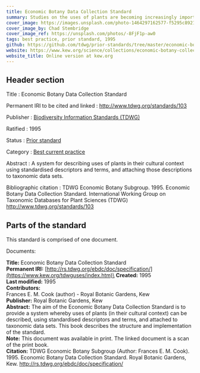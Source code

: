 ```yaml
---
title: Economic Botany Data Collection Standard
summary: Studies on the uses of plants are becoming increasingly important. Standardisation of terms and a unified system to describe uses are of enormous benefit to gatherers of information, especially where exchanges of data sets are involved. The standard provides a system whereby uses of plants (in their cultural context) can be described, using standardised descriptors and terms, and attached to taxonomic data sets. It resulted from discussions at the International Working Group on Taxonomic Databases for Plant Sciences (TDWG) between 1989 and 1992.
cover_image: https://images.unsplash.com/photo-1464297162577-f5295c892194
cover_image_by: Chad Stembridge
cover_image_ref: https://unsplash.com/photos/-8FjF1p-aw0
tags: best practice, prior standard, 1995
github: https://github.com/tdwg/prior-standards/tree/master/economic-botany-data-collection-standard
website: https://www.kew.org/science/collections/economic-botany-collection/curation/economic-botany-data-standard
website_title: Online version at kew.org
---
```


## Header section

Title
: Economic Botany Data Collection Standard

Permanent IRI to be cited and linked
: <http://www.tdwg.org/standards/103>

Publisher
: [Biodiversity Information Standards (TDWG)](https://www.tdwg.org/)

Ratified
: 1995

Status
: [Prior standard](https://www.tdwg.org/standards/status-and-categories/)

Category
: [Best current practice](https://www.tdwg.org/standards/status-and-categories/#categories%20of%20tdwg%20standards_1)

Abstract
: A system for describing uses of plants in their cultural context using standardised descriptors and terms, and attaching those descriptions to taxonomic data sets.

Bibliographic citation
: TDWG Economic Botany Subgroup. 1995. Economic Botany Data Collection Standard. International Working Group on Taxonomic Databases for Plant Sciences (TDWG) http://www.tdwg.org/standards/103

## Parts of the standard

This standard is comprised of one document. 

Documents:

**Title:** Economic Botany Data Collection Standard\
**Permanent IRI:** [http://rs.tdwg.org/ebdc/doc/specification/](https://www.kew.org/tdwguses/index.htm)\
**Created:** 1995\
**Last modified:** 1995\
**Contributors:**\
Frances E. M. Cook (author) - Royal Botanic Gardens, Kew\
**Publisher:** Royal Botanic Gardens, Kew\
**Abstract:** The aim of the Economic Botany Data Collection Standard is to provide a system whereby uses of plants (in their cultural context) can be described, using standardised descriptors and terms, and attached to taxonomic data sets. This book describes the structure and implementation of the standard.\
**Note:** This document was available in print.  The linked document is a scan of the print book.\
**Citation:** TDWG Economic Botany Subgroup (Author: Frances E. M. Cook). 1995. Economic Botany Data Collection Standard. Royal Botanic Gardens, Kew. http://rs.tdwg.org/ebdc/doc/specification/

